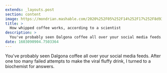 ```yaml
--- 
extends: _layouts.post 
section: content 
image: https://mondrian.mashable.com/2020%252F05%252F14%252F17%252F8d935e66ed9047089739d3ee0e3c28d2.5f93f.png%252F1200x630.png?signature=fwlVY5bV9Uk7OwphnhfkrFtu-e0= 
title: > 
  How whipped coffee works, according to a scientist 
description: > 
  You've probably seen Dalgona coffee all over your social media feeds.After one too many failed attempts to make the viral fluffy drink, I turned to a biochemist for answers. 
date: 1603090904.7503364 
--- 
```

<div><p>You've probably seen Dalgona coffee all over your social media feeds. After one too many failed attempts to make the viral fluffy drink, I turned to a biochemist for answers.</p>
</div>